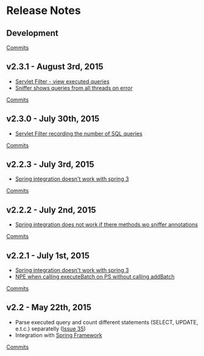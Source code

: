 # Release Notes

## Development

[Commits](https://github.com/bedrin/jdbc-sniffer/compare/2.3.1...master)

## v2.3.1 - August 3rd, 2015
 * [Servlet Filter - view executed queries](https://github.com/bedrin/jdbc-sniffer/issues/54)
 * [Sniffer shows queries from all threads on error](https://github.com/bedrin/jdbc-sniffer/issues/43)
 
[Commits](https://github.com/bedrin/jdbc-sniffer/compare/2.3...2.3.1)

## v2.3.0 - July 30th, 2015
 * [Servlet Filter recording the number of SQL queries](https://github.com/bedrin/jdbc-sniffer/issues/51)
 
[Commits](https://github.com/bedrin/jdbc-sniffer/compare/2.2.2...2.3)

## v2.2.3 - July 3rd, 2015
 * [Spring integration doesn't work with spring 3](https://github.com/bedrin/jdbc-sniffer/issues/42)
 
[Commits](https://github.com/bedrin/jdbc-sniffer/compare/2.2.2...2.2.3)

## v2.2.2 - July 2nd, 2015
 * [Spring integration does not work if there methods wo sniffer annotations](https://github.com/bedrin/jdbc-sniffer/issues/47)
 
[Commits](https://github.com/bedrin/jdbc-sniffer/compare/2.2.1...2.2.2)

## v2.2.1 - July 1st, 2015
 * [Spring integration doesn't work with spring 3](https://github.com/bedrin/jdbc-sniffer/issues/42)
 * [NPE when calling executeBatch on PS without calling addBatch](https://github.com/bedrin/jdbc-sniffer/issues/44)
 
[Commits](https://github.com/bedrin/jdbc-sniffer/compare/2.2...2.2.1)

## v2.2 - May 22th, 2015
 * Parse executed query and count different statements (SELECT, UPDATE, e.t.c.) separatelly ([Issue 35](https://github.com/bedrin/jdbc-sniffer/issues/35))
 * Integration with [Spring Framework](https://github.com/bedrin/jdbc-sniffer/wiki/Spring-Framework)
 
[Commits](https://github.com/bedrin/jdbc-sniffer/compare/2.1...2.2)
